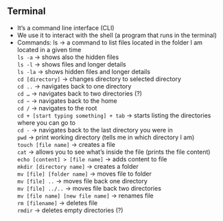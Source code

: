 ## Terminal

- It’s a command line interface (CLI)
- We use it to interact with the shell (a program that runs in the terminal)
- Commands:
ls → a command to list files located in the folder I am located in a given time  
``ls -a`` → shows also the hidden files  
``ls -l`` → shows files and longer details  
``ls -la`` → shows hidden files and longer details  
``cd [directory]`` → changes directory to selected directory  
``cd ..`` → navigates back to one directory  
``cd …`` → navigates back to two directories (?)  
``cd ~`` → navigates back to the home  
``cd /`` → navigates to the root  
``cd + [start typing something] + tab`` → starts listing the directories where you can go to  
``cd -`` → navigates back to the last directory you were in  
``pwd`` → print working directory (tells me in which directory I am)  
``touch [file name]`` → creates a file  
``cat`` → allows you to see what’s inside the file (prints the file content)  
``echo [content] > [file name]`` → adds content to file  
``mkdir [directory name]`` → creates a folder  
``mv [file] [folder name]`` → moves file to folder  
``mv [file] ..`` → moves file back one directory   
``mv [file] ../..`` → moves file back two directories  
``mv [file name] [new file name]`` → renames file  
``rm [filename]`` → deletes file  
``rmdir`` → deletes empty directories (?) 